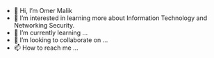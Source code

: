 - 👋 Hi, I’m Omer Malik
- 👀 I’m interested in learning more about Information Technology and Networking Security.
- 🌱 I’m currently learning ...
- 💞️ I’m looking to collaborate on ...
- 📫 How to reach me ...

<!---
momer1/momer1 is a ✨ special ✨ repository because its `README.md` (this file) appears on your GitHub profile.
You can click the Preview link to take a look at your changes.
--->
